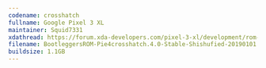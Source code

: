 ```yaml
---
codename: crosshatch
fullname: Google Pixel 3 XL
maintainer: Squid7331
xdathread: https://forum.xda-developers.com/pixel-3-xl/development/rom-bootleggersrom-3-5-unshishufied-t3881579
filename: BootleggersROM-Pie4crosshatch.4.0-Stable-Shishufied-20190101.zip
buildsize: 1.1GB
---
```

